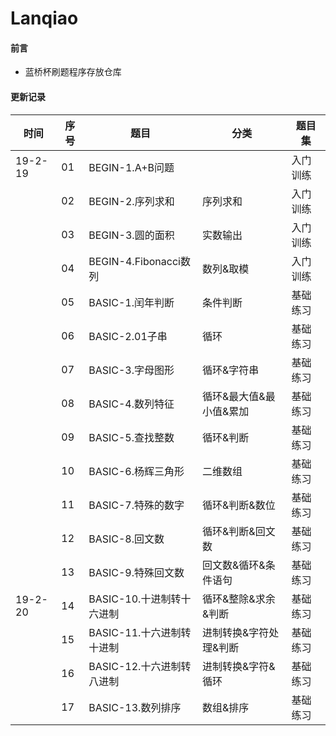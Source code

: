 # Lanqiao

#### 前言
- 蓝桥杯刷题程序存放仓库

#### 更新记录

|时间|序号|题目|分类|题目集|
|------|------|------|------|------|
|19-2-19|01|BEGIN-1.A+B问题||入门训练|
||02|BEGIN-2.序列求和|序列求和|入门训练|
||03|BEGIN-3.圆的面积|实数输出|入门训练|
||04|BEGIN-4.Fibonacci数列|数列&取模|入门训练|
||05|BASIC-1.闰年判断|条件判断|基础练习|
||06|BASIC-2.01子串|循环|基础练习|
||07|BASIC-3.字母图形|循环&字符串|基础练习|
||08|BASIC-4.数列特征|循环&最大值&最小值&累加|基础练习|
||09|BASIC-5.查找整数|循环&判断|基础练习|
||10|BASIC-6.杨辉三角形|二维数组|基础练习|
||11|BASIC-7.特殊的数字|循环&判断&数位|基础练习|
||12|BASIC-8.回文数|循环&判断&回文数|基础练习|
||13|BASIC-9.特殊回文数|回文数&循环&条件语句|基础练习|
|19-2-20|14|BASIC-10.十进制转十六进制|循环&整除&求余&判断|基础练习|
||15|BASIC-11.十六进制转十进制|进制转换&字符处理&判断|基础练习|
||16|BASIC-12.十六进制转八进制|进制转换&字符&循环|基础练习|
||17|BASIC-13.数列排序|数组&排序|基础练习|